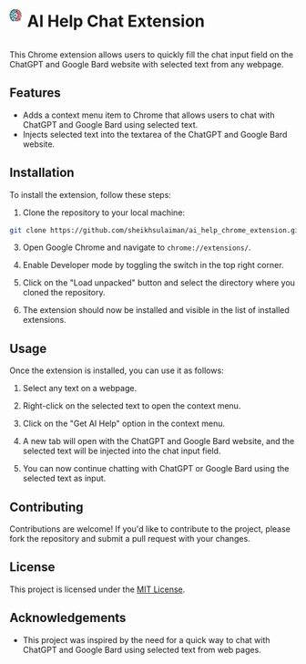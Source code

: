 <div style="display: flex; align-items: center;">
    <img src="icon.png" alt="Get AI Help" style="height: 1.5em;">
    <h1 style="margin-left: 10px;">AI Help Chat Extension</h1>
</div>

This Chrome extension allows users to quickly fill the chat input field on the ChatGPT and Google Bard website with selected text from any webpage.

## Features

- Adds a context menu item to Chrome that allows users to chat with ChatGPT and Google Bard using selected text.
- Injects selected text into the textarea of the ChatGPT and Google Bard website.

## Installation

To install the extension, follow these steps:

1. Clone the repository to your local machine:

```bash
git clone https://github.com/sheikhsulaiman/ai_help_chrome_extension.git
```

3. Open Google Chrome and navigate to `chrome://extensions/`.

4. Enable Developer mode by toggling the switch in the top right corner.

5. Click on the "Load unpacked" button and select the directory where you cloned the repository.

6. The extension should now be installed and visible in the list of installed extensions.

## Usage

Once the extension is installed, you can use it as follows:

1. Select any text on a webpage.

2. Right-click on the selected text to open the context menu.

3. Click on the "Get AI Help" option in the context menu.

4. A new tab will open with the ChatGPT and Google Bard website, and the selected text will be injected into the chat input field.

5. You can now continue chatting with ChatGPT or Google Bard using the selected text as input.

## Contributing

Contributions are welcome! If you'd like to contribute to the project, please fork the repository and submit a pull request with your changes.

## License

This project is licensed under the [MIT License](LICENSE).

## Acknowledgements

- This project was inspired by the need for a quick way to chat with ChatGPT and Google Bard using selected text from web pages.
